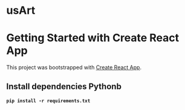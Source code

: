 # usArt

# Getting Started with Create React App

This project was bootstrapped with [Create React App](https://github.com/facebook/create-react-app).

## Install dependencies Pythonb

#### `pip install -r requirements.txt`
